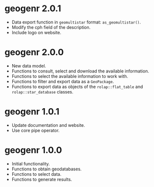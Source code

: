 # geogenr 2.0.1
* Data export function in `geomultistar` format: `as_geomultistar()`.
* Modify the cph field of the description.
* Include logo on website.

# geogenr 2.0.0
* New data model.
* Functions to consult, select and download the available information.
* Functions to select the available information to work with. 
* Functions to filter and export data as a `GeoPackage`.
* Functions to export data as objects of the `rolap::flat_table` and 
`rolap::star_database` classes.

# geogenr 1.0.1
* Update documentation and website.
* Use core pipe operator.

# geogenr 1.0.0
* Initial functionality.
* Functions to obtain geodatabases.
* Functions to select data.
* Functions to generate results.

